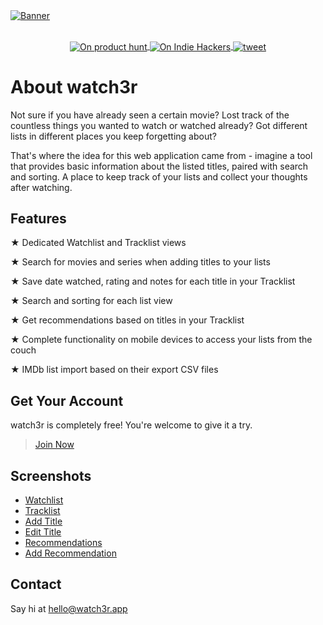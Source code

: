 <a href="https://watch3r.app" style="margin: 0 auto;">
  <img align="center" alt="Banner" src="https://watch3r.app/img/splash.jpg" />
</a>
<br><br>
<p align="center" style="text-align: center;">
  <a href="https://www.producthunt.com/posts/watch3r">
    <img alt="On product hunt"
         src="https://img.shields.io/badge/on-product%20hunt-blue.svg?style=flat-square"
         align="center">
  </a>
  <a href="https://www.indiehackers.com/product/watch3r">
    <img alt="On Indie Hackers"
         src="https://img.shields.io/badge/on-indie%20hackers-blue?style=flat-square"
         align="center">
  </a>
  <a href="https://twitter.com/intent/tweet?text=WATCH3R%20%20https%3A%2F%2Fwatch3r.app">
    <img alt="tweet"
         src="https://img.shields.io/twitter/url/https/github.com/ArmynC/ArminC-AutoExec.svg?style=flat-square&logo=twitter"
         target="_blank"
         align="center" />
  </a>
</p>

# About watch3r

Not sure if you have already seen a certain movie? Lost track of the countless things you wanted to watch or watched already? Got different lists in different places you keep forgetting about?

That's where the idea for this web application came from - imagine a tool that provides basic information about the listed titles, paired with search and sorting. A place to keep track of your lists and collect your thoughts after watching.

## Features

★ Dedicated Watchlist and Tracklist views

★ Search for movies and series when adding titles to your lists

★ Save date watched, rating and notes for each title in your Tracklist

★ Search and sorting for each list view

★ Get recommendations based on titles in your Tracklist

★ Complete functionality on mobile devices to access your lists from the couch

★ IMDb list import based on their export CSV files

## Get Your Account

watch3r is completely free! You're welcome to give it a try.

> [Join Now](https://watch3r.app/invite)

## Screenshots

- [Watchlist](https://watch3r.app/img/about_watchlist.jpg)
- [Tracklist](https://watch3r.app/img/about_tracklist.jpg)
- [Add Title](https://watch3r.app/img/about_add-title.jpg)
- [Edit Title](https://watch3r.app/img/about_edit-title.jpg)
- [Recommendations](https://watch3r.app/img/about_recommendations.jpg)
- [Add Recommendation](https://watch3r.app/img/about_add-recommendations)


## Contact

Say hi at hello@watch3r.app